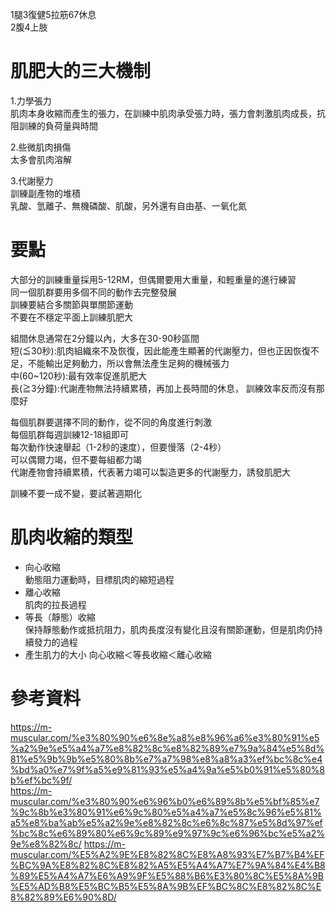 1腿3復健5拉筋67休息   
2腹4上肢  

# 肌肥大的三大機制
1.力學張力  
肌肉本身收縮而產生的張力，在訓練中肌肉承受張力時，張力會刺激肌肉成長，抗阻訓練的負荷量與時間  

2.些微肌肉損傷  
太多會肌肉溶解  

3.代謝壓力  
訓練副產物的堆積  
乳酸、氫離子、無機磷酸、肌酸，另外還有自由基、一氧化氮  

# 要點
大部分的訓練重量採用5-12RM，但偶爾要用大重量，和輕重量的進行練習  
同一個肌群要用多個不同的動作去完整發展  
訓練要結合多關節與單關節運動  
不要在不穩定平面上訓練肌肥大  

組間休息通常在2分鐘以內，大多在30-90秒區間  
短(≦30秒):肌肉組織來不及恢復，因此能產生顯著的代謝壓力，但也正因恢復不足，不能輸出足夠動力，所以會無法產生足夠的機械張力  
中(60~120秒):最有效率促進肌肥大  
長(≧3分鐘):代謝產物無法持續累積，再加上長時間的休息， 訓練效率反而沒有那麼好  

每個肌群要選擇不同的動作，從不同的角度進行刺激  
每個肌群每週訓練12-18組即可  
每次動作快速舉起（1-2秒的速度），但要慢落（2-4秒）    
可以偶爾力竭，但不要每組都力竭    
代謝產物會持續累積，代表著力竭可以製造更多的代謝壓力，誘發肌肥大  

訓練不要一成不變，要試著週期化 

# 肌肉收縮的類型
* 向心收縮  
動態阻力運動時，目標肌肉的縮短過程  
* 離心收縮  
肌肉的拉長過程  
* 等長（靜態）收縮  
保持靜態動作或抵抗阻力，肌肉長度沒有變化且沒有關節運動，但是肌肉仍持續發力的過程  
* 產生肌力的大小
向心收縮＜等長收縮＜離心收縮  

# 參考資料
https://m-muscular.com/%e3%80%90%e6%8e%a8%e8%96%a6%e3%80%91%e5%a2%9e%e5%a4%a7%e8%82%8c%e8%82%89%e7%9a%84%e5%8d%81%e5%9b%9b%e5%80%8b%e7%a7%98%e8%a8%a3%ef%bc%8c%e4%bd%a0%e7%9f%a5%e9%81%93%e5%a4%9a%e5%b0%91%e5%80%8b%ef%bc%9f/  
https://m-muscular.com/%e3%80%90%e6%96%b0%e6%89%8b%e5%bf%85%e7%9c%8b%e3%80%91%e6%9c%80%e5%a4%a7%e5%8c%96%e5%81%a5%e8%ba%ab%e5%a2%9e%e8%82%8c%e6%8c%87%e5%8d%97%ef%bc%8c%e6%89%80%e6%9c%89%e9%97%9c%e6%96%bc%e5%a2%9e%e8%82%8c/
https://m-muscular.com/%E5%A2%9E%E8%82%8C%E8%A8%93%E7%B7%B4%EF%BC%9A%E8%82%8C%E8%82%A5%E5%A4%A7%E7%9A%84%E4%B8%89%E5%A4%A7%E6%A9%9F%E5%88%B6%E3%80%8C%E5%8A%9B%E5%AD%B8%E5%BC%B5%E5%8A%9B%EF%BC%8C%E8%82%8C%E8%82%89%E6%90%8D/  
